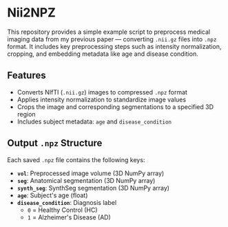 # Nii2NPZ

This repository provides a simple example script to preprocess medical imaging data from my previous paper — converting `.nii.gz` files into `.npz` format. It includes key preprocessing steps such as intensity normalization, cropping, and embedding metadata like age and disease condition.

## Features

- Converts NIfTI (`.nii.gz`) images to compressed `.npz` format  
- Applies intensity normalization to standardize image values  
- Crops the image and corresponding segmentations to a specified 3D region  
- Includes subject metadata: `age` and `disease_condition`  

## Output `.npz` Structure

Each saved `.npz` file contains the following keys:

- **`vol`**: Preprocessed image volume (3D NumPy array)
- **`seg`**: Anatomical segmentation (3D NumPy array)
- **`synth_seg`**: SynthSeg segmentation (3D NumPy array)
- **`age`**: Subject's age (float)
- **`disease_condition`**: Diagnosis label  
  - `0` = Healthy Control (HC)  
  - `1` = Alzheimer's Disease (AD)

